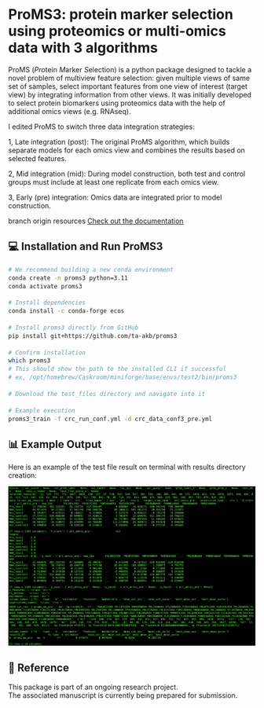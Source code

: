 # ProMS3: protein marker selection using proteomics or multi-omics data with 3 algorithms

ProMS (*Pro*tein *M*arker *S*election) is a python package designed to tackle a novel problem of multiview
feature selection: given multiple views of same set of samples,
select important features from one view of interest (target view) by integrating
information from other views. It was initially developed to select protein
biomarkers using proteomics data with the help of additional omics views
(e.g. RNAseq).


I edited ProMS to switch three data integration strategies:

1, Late integration (post): The original ProMS algorithm, 
  which builds separate models for each omics view and combines the results based on selected features.

2, Mid integration (mid): During model construction,
  both test and control groups must include at least one replicate from each omics view.

3, Early (pre) integration: Omics data are integrated prior to model construction.


branch origin resources
[Check out the documentation](http://docs.zhang-lab.org/proms/)



## 💻 Installation and Run ProMS3
</code></pre>
```bash
# We recommend building a new conda environment
conda create -n proms3 python=3.11
conda activate proms3

# Install dependencies
conda install -c conda-forge ecos

# Install proms3 directly from GitHub
pip install git+https://github.com/ta-akb/proms3

# Confirm installation
which proms3
# This should show the path to the installed CLI if successful
# ex, /opt/homebrew/Caskroom/miniforge/base/envs/test2/bin/proms3

# Download the test_files directory and navigate into it

# Example execution
proms3_train -f crc_run_conf.yml -d crc_data_conf3_pre.yml
```
</code></pre>

## 📊 Example Output

Here is an example of the test file result on terminal with results directory creation:

![UMAP result](docs/images/results.png)


## 📄 Reference

This package is part of an ongoing research project.  
The associated manuscript is currently being prepared for submission.

